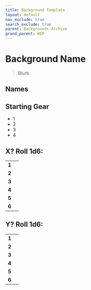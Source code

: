 ```yaml
---
title: Background Template
layout: default
nav_exclude: true
search_exclude: true
parent: Backgrounds Archive
grand_parent: WIP
---
```


# Background Name

> Blurb

## Names

## Starting Gear
 
- 1
- 2
- 3
- 4

## X? Roll 1d6:

|       |     |
| ----- | --- |
| **1** |     |
| **2** |     |
| **3** |     |
| **4** |     |
| **5** |     |
| **6** |     |

## Y? Roll 1d6:

|       |     |
| ----- | --- |
| **1** |     |
| **2** |     |
| **3** |     |
| **4** |     |
| **5** |     |
| **6** |     |
